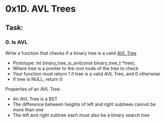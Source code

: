 # 0x1D. AVL Trees

## Task:

### 0. Is AVL
Write a function that checks if a binary tree is a valid [AVL Tree](https://en.wikipedia.org/wiki/AVL_tree)

* Prototype: int binary_tree_is_avl(const binary_tree_t *tree);
* Where tree is a pointer to the root node of the tree to check
* Your function must return 1 if tree is a valid AVL Tree, and 0 otherwise
* If tree is NULL, return 0

Properties of an AVL Tree:

* An AVL Tree is a BST
* The difference between heights of left and right subtrees cannot be more than one
* The left and right subtree each must also be a binary search tree